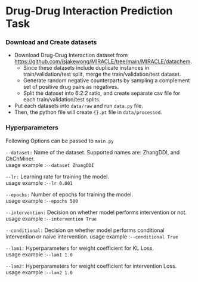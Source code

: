 # Drug-Drug Interaction Prediction Task

### Download and Create datasets
- Download Drug-Drug Interaction dataset from https://github.com/isjakewong/MIRACLE/tree/main/MIRACLE/datachem.
    - Since these datasets include duplicate instances in train/validation/test split, merge the train/validation/test dataset.
    - Generate random negative counterparts by sampling a complement set of positive drug pairs as negatives.
    - Split the dataset into 6:2:2 ratio, and create separate csv file for each train/validation/test splits.
- Put each datasets into ``data/raw`` and run ``data.py`` file.
- Then, the python file will create ``{}.pt`` file in ``data/processed``.

### Hyperparameters
Following Options can be passed to `main.py`

`--dataset:`
Name of the dataset. Supported names are: ZhangDDI, and ChChMiner.  
usage example :`--dataset ZhangDDI`

`--lr:`
Learning rate for training the model.  
usage example :`--lr 0.001`

`--epochs:`
Number of epochs for training the model.  
usage example :`--epochs 500`

`--intervention:`
Decision on whether model performs intervention or not. 
usage example :`--intervention True`

`--conditional:`
Decision on whether model performs conditional intervention or naive intervention. 
usage example :`--conditional True`

`--lam1:`
Hyperparameters for weight coefficient for KL Loss.  
usage example :`--lam1 1.0`

`--lam2:`
Hyperparameters for weight coefficient for intervention Loss.  
usage example :`--lam2 1.0`
